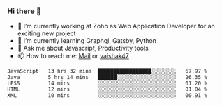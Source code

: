 ### Hi there 👋

- 🔭 I’m currently working at Zoho as Web Application Developer for an exciting new project
- 🌱 I’m currently learning Graphql, Gatsby, Python
- 💬 Ask me about Javascript, Productivity tools 
- 📫 How to reach me: [Mail](mailto:kvaishak007@gmail.com) or [vaishak47](https://twitter.com/vaishak47)

<!--START_SECTION:waka-->
```text
JavaScript   13 hrs 32 mins  █████████████████░░░░░░░░   67.97 % 
Java         5 hrs 14 mins   ██████░░░░░░░░░░░░░░░░░░░   26.35 % 
LESS         14 mins         ░░░░░░░░░░░░░░░░░░░░░░░░░   01.20 % 
HTML         12 mins         ░░░░░░░░░░░░░░░░░░░░░░░░░   01.04 % 
XML          10 mins         ░░░░░░░░░░░░░░░░░░░░░░░░░   00.91 %
```
<!--END_SECTION:waka-->
